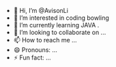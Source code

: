 - 👋 Hi, I’m @AvisonLi
- 👀 I’m interested in coding bowling 
- 🌱 I’m currently learning JAVA .
- 💞️ I’m looking to collaborate on ...
- 📫 How to reach me ...
- 😄 Pronouns: ...
- ⚡ Fun fact: ...

<!---
AvisonLi/AvisonLi is a ✨ special ✨ repository because its `README.md` (this file) appears on your GitHub profile.
You can click the Preview link to take a look at your changes.
--->
